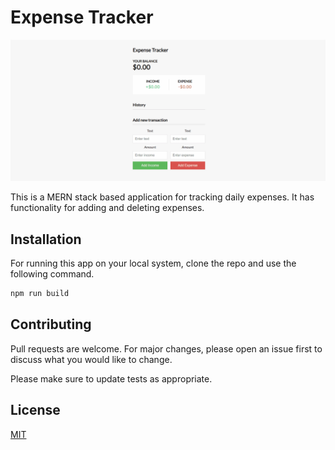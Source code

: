 # Expense Tracker
![](demoAnimation.gif)

This is a MERN stack based application for tracking daily expenses. It has functionality for adding and deleting expenses. 

## Installation

For running this app on your local system, clone the repo and use the following command.

```bash
npm run build
```


## Contributing
Pull requests are welcome. For major changes, please open an issue first to discuss what you would like to change.

Please make sure to update tests as appropriate.

## License
[MIT](https://choosealicense.com/licenses/mit/)
